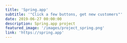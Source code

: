 ```yaml
---
title: 'Spring.app'
subtitle: '"Click a few buttons, get new customers"'
date: 2019-06-27 00:00:00
description: Spring.app project
featured_image: '/images/project_spring.png'
link: 'https://spring.app'
---
```

